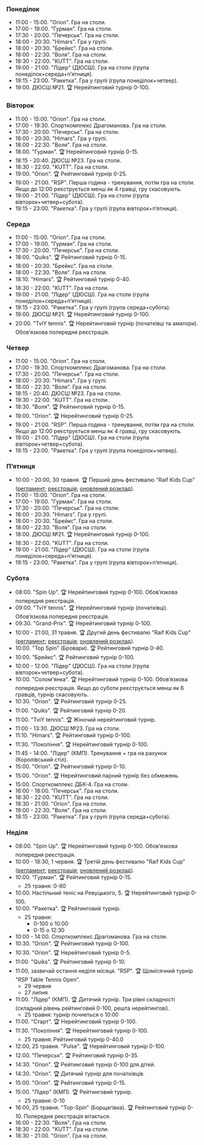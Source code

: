 ﻿
<h3 id="monday">Понеділок</h3>

* 11:00 - 15:00. "Orion". Гра на столи.
* 17:00 - 19:00. "Гурман". Гра на столи.
* 17:30 - 20:00. "Печерськ". Гра на столи.
* 18:00 - 20:30. "Himars". Гра у групі.
* 18:00 - 20:30. "Брейкс". Гра на столи.
* 18:00 - 22:30. "Воля". Гра на столи.
* 18:30 - 22:00. "KUTT". Гра на столи.
* 19:00 - 21:00. "Лідер" (ДЮСШ). Гра на столи (група понеділок+середа+пʼятниця).
* 19:15 - 23:00. "Ракетка". Гра у групі (група понеділок+четвер).
* 19:00. ДЮСШ №21. 🏆 Нерейтинговий турнір 0-100.

<h3 id="tuesday">Вівторок</h3>

* 11:00 - 15:00. "Orion". Гра на столи.
* 17:00 - 19:30. Спорткомплекс Драгоманова. Гра на столи.
* 17:30 - 20:00. "Печерськ". Гра на столи.
* 18:00 - 20:30. "Himars". Гра у групі.
* 18:00 - 22:30. "Воля". Гра на столи.
* 18:00. "Гурман". 🏆 Нерейтинговий турнір 0-15.
* 18:15 - 20:40. ДЮСШ №23. Гра на столи.
* 18:30 - 22:00. "KUTT". Гра на столи.
* 19:00. "Orion". 🏆 Рейтинговий турнір 0-25.
* 19:00 - 21:00. "RSP". Перша година - тренування, потім гра на столи. Якщо до 12:00 реєструється менш як 4 гравці, гру скасовують. 
* 19:00 - 21:00. "Лідер" (ДЮСШ). Гра на столи (група вівторок+четвер+субота).
* 19:15 - 23:00. "Ракетка". Гра у групі (група вівторок+пʼятниця).

<h3 id="wednesday">Середа</h3>

* 11:00 - 15:00. "Orion". Гра на столи.
* 17:00 - 19:00. "Гурман". Гра на столи.
* 17:30 - 20:00. "Печерськ". Гра на столи.
* 18:00. "Quiks". 🏆 Рейтинговий турнір 0-15.
* 18:00 - 20:30. "Брейкс". Гра на столи.
* 18:00 - 22:30. "Воля". Гра на столи.
* 18:10. "Himars". 🏆 Рейтинговий турнір 0-40.
* 18:30 - 22:00. "KUTT". Гра на столи.
* 19:00 - 21:00. "Лідер" (ДЮСШ). Гра на столи (група понеділок+середа+пʼятниця).
* 19:15 - 23:00. "Ракетка". Гра у групі (група середа+субота).
* 19:00. ДЮСШ №21. 🏆 Нерейтинговий турнір 0-100.
* 20:00. "TviY tennis". 🏆 Нерейтинговий турнір (початківці та аматори). Обовʼязкова попередня реєстрація.

<h3 id="thursday">Четвер</h3>

* 11:00 - 15:00. "Orion". Гра на столи.
* 17:00 - 19:30. Спорткомплекс Драгоманова. Гра на столи.
* 17:30 - 20:00. "Печерськ". Гра на столи.
* 18:00 - 20:30. "Himars". Гра у групі.
* 18:00 - 22:30. "Воля". Гра на столи.
* 18:15 - 20:40. ДЮСШ №23. Гра на столи.
* 19:30 - 22:00. "KUTT". Гра на столи.
* 18:30. "Воля". 🏆 Рейтинговий турнір 0-15.
* 19:00. "Orion". 🏆 Нерейтинговий турнір 0-25.
* 19:00 - 21:00. "RSP". Перша година - тренування, потім гра на столи. Якщо до 12:00 реєструється менш як 4 гравці, гру скасовують.
* 19:00 - 21:00. "Лідер" (ДЮСШ). Гра на столи (група вівторок+четвер+субота).
* 19:15 - 23:00. "Ракетка". Гра у групі (група понеділок+четвер).

<h3 id="friday">Пʼятниця</h3>

* 10:00 - 20:00, 30 травня. 🏆 Перший день фестивалю "Raif Kids Cup" ([регламент](assets/temp/Raif-Kids-Cup.pdf); [реєстрація](https://docs.google.com/forms/d/e/1FAIpQLSeZ8X-skGoiDASvUqYm3yG_bCoiCPSo9X16o_LKt_mnP40r_g/viewform); [оновлений розклад](assets/temp/raif-kids-cup-May-21-update.jpeg)).
* 11:00 - 15:00. "Orion". Гра на столи.
* 17:00 - 19:00. "Гурман". Гра на столи.
* 17:30 - 20:00. "Печерськ". Гра на столи.
* 18:00 - 20:30. "Himars". Гра у групі.
* 18:00 - 20:30. "Брейкс". Гра на столи.
* 18:00 - 22:30. "Воля". Гра на столи.
* 18:00. ДЮСШ №21. 🏆 Нерейтинговий турнір 0-100.
* 18:30 - 22:00. "KUTT". Гра на столи.
* 19:00 - 21:00. "Лідер" (ДЮСШ). Гра на столи (група понеділок+середа+пʼятниця).
* 19:15 - 23:00. "Ракетка". Гра у групі (група вівторок+пʼятниця).

<h3 id="saturday">Субота</h3>

* 08:00. "Spin Up". 🏆 Нерейтинговий турнір 0-100. Обовʼязкова попередня реєстрація.
* 09:00. "TviY tennis". 🏆 Нерейтинговий турнір (початківці). Обовʼязкова попередня реєстрація.
* 09:30. "Grand-Prix". 🏆 Нерейтинговий турнір 0-100.
* 10:00 - 21:00, 31 травня. 🏆 Другий день фестивалю "Raif Kids Cup" ([регламент](assets/temp/Raif-Kids-Cup.pdf); [реєстрація](https://docs.google.com/forms/d/e/1FAIpQLSeZ8X-skGoiDASvUqYm3yG_bCoiCPSo9X16o_LKt_mnP40r_g/viewform); [оновлений розклад](assets/temp/raif-kids-cup-May-21-update.jpeg)).
* 10:00. "Top Spin" (Бровари). 🏆 Рейтинговий турнір 0-40.
* 10:00. "Брейкс". 🏆 Рейтинговий турнір 0-100.
* 10:00 - 12:00. "Лідер" (ДЮСШ). Гра на столи (група вівторок+четвер+субота).
* 10:00. "Солом'янка". 🏆 Нерейтинговий турнір 0-100. Обовʼязкова попередня реєстрація. Якщо до суботи реєструється менш як 6 гравців, турнір скасовують.
* 10:30. "Orion". 🏆 Рейтинговий турнір 0-25.
* 11:00. "Quiks". 🏆 Рейтинговий турнір 0-20.
* 11:00. "TviY tennis". 🏆 Жіночий нерейтинговий турнір.
* 11:00 - 13:30. ДЮСШ №23. Гра на столи.
* 11:10. "Himars". 🏆 Рейтинговий турнір 0-100.
* 11:30. "Покоління". 🏆 Нерейтинговий турнір 0-100.
* 11:45 - 14:00. "Лідер" (КМП). Тренування + гра на рахунок (Королівський стіл).
* 15:00. "Orion". 🏆 Рейтинговий турнір 0-10.
* 15:00. "Orion". 🏆 Нерейтинговий парний турнір без обмежень.
* 15:00. Спорткомплекс ДБК-4. Гра на столи.
* 16:00 - 18:00. "Печерськ". Гра на столи.
* 18:30 - 22:00. "KUTT". Гра на столи.
* 18:30 - 21:00. "Orion". Гра на столи.
* 19:00 - 22:30. "Воля". Гра на столи.
* 19:15 - 23:00. "Ракетка". Гра у групі (група середа+субота).

<h3 id="sunday">Неділя</h3>

* 08:00. "Spin Up". 🏆 Нерейтинговий турнір 0-100. Обовʼязкова попередня реєстрація.
* 10:00 - 18:30, 1 червня. 🏆 Третій день фестивалю "Raif Kids Cup" ([регламент](assets/temp/Raif-Kids-Cup.pdf); [реєстрація](https://docs.google.com/forms/d/e/1FAIpQLSeZ8X-skGoiDASvUqYm3yG_bCoiCPSo9X16o_LKt_mnP40r_g/viewform); [оновлений розклад](assets/temp/raif-kids-cup-May-21-update.jpeg)).
* 10:00. "Гурман". 🏆 Рейтинговий турнір 0-15.
  * 25 травня: 0-80
* 10:00. Настільний теніс на Ревуцького, 5. 🏆 Нерейтинговий турнір 0-100.
* 10:00. "Ракетка". 🏆 Рейтинговий турнір.
  * 25 травня:
    * 0-100 о 10:00
    * 0-15 о 12:30
* 10:00 - 14:00. Спорткомплекс Драгоманова. Гра на столи.
* 10:30. "Orion". 🏆 Рейтинговий турнір 0-100.
* 10:30. "Orion". 🏆 Нерейтинговий турнір 0-5.
* 11:00. "Quiks". 🏆 Рейтинговий турнір 0-10.
* 11:00, зазвичай остання неділя місяця. "RSP". 🏆 Щомісячний турнір "RSP Table Tennis Open".
  * 29 червня
  * 27 липня
* 11:00. "Лідер" (КМП). 🏆 Дитячий турнір. Три рівні складності (складний рівень рейтинговий 0-100, решта нерейтингові).
  * 25 травня: турнір почнеться о 10:00
* 11:00. "Старт". 🏆 Нерейтинговий турнір 0-100.
* 11:30. "Покоління". 🏆 Нерейтинговий турнір 0-100.
  * 25 травня: Рейтинговий турнір 0-40.0
* 12:00, 25 травня. "Pulse". 🏆 Нерейтинговий турнір 0-100.
* 12:00. "Печерськ". 🏆 Рейтинговий турнір 0-35.
* 14:30. "Orion". 🏆 Рейтинговий турнір 0-100 для дітей.
* 14:30. "Orion". 🏆 Дитячий турнір для початківців.
* 15:00. "Orion". 🏆 Рейтинговий турнір 0-15.
* 15:00. "Лідер" (КМП). 🏆 Рейтинговий турнір.
  * 25 травня: 0-10
* 16:00, 25 травня. "Top-Spin" (Борщагівка). 🏆 Рейтинговий турнір 0-10. Попередня реєстрація вітається.
* 16:00 - 22:30. "Воля". Гра на столи.
* 18:30 - 22:00. "KUTT". Гра на столи.
* 18:30 - 21:00. "Orion". Гра на столи.
